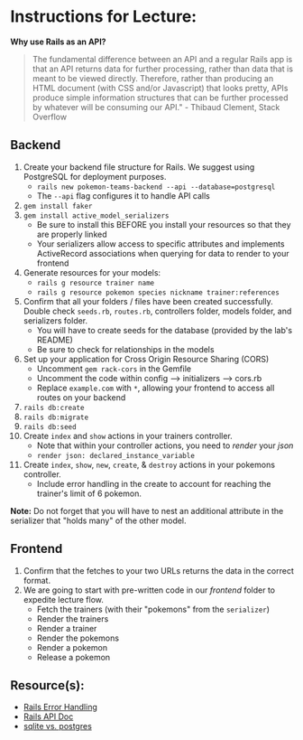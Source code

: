 # Instructions for Lecture:

**Why use Rails as an API?**
    
> The fundamental difference between an API and a regular Rails app is that an API returns data for further processing, rather than data that is meant to be viewed directly. Therefore, rather than producing an HTML document (with CSS and/or Javascript) that looks pretty, APIs produce simple information structures that can be further processed by whatever will be consuming our API." - Thibaud Clement, Stack Overflow

## Backend

1. Create your backend file structure for Rails. We suggest using PostgreSQL for deployment purposes. 
    - `rails new pokemon-teams-backend --api --database=postgresql`
    - The `--api` flag configures it to handle API calls
2. `gem install faker`
3. `gem install active_model_serializers`
    - Be sure to install this BEFORE you install your resources so that they are properly linked
    - Your serializers allow access to specific attributes and implements ActiveRecord associations when querying for data to render to your frontend
4. Generate resources for your models:
    - `rails g resource trainer name`
    - `rails g resource pokemon species nickname trainer:references`
5. Confirm that all your folders / files have been created successfully. Double check `seeds.rb`, `routes.rb`, controllers folder, models folder, and serializers folder.
    - You will have to create seeds for the database (provided by the lab's README)
    - Be sure to check for relationships in the models
6. Set up your application for Cross Origin Resource Sharing (CORS)
    - Uncomment `gem rack-cors` in the Gemfile
    - Uncomment the code within config --> initializers --> cors.rb
    - Replace `example.com` with `*`, allowing your frontend to access all routes on your backend
7. `rails db:create`
8. `rails db:migrate`
9. `rails db:seed`
10. Create `index` and `show` actions in your trainers controller.
    - Note that within your controller actions, you need to _render_ your _json_
    - `render json: declared_instance_variable`
11. Create `index`, `show`, `new`, `create`, & `destroy` actions in your pokemons controller.
    - Include error handling in the create to account for reaching the trainer's limit of 6 pokemon.

**Note:** Do not forget that you will have to nest an additional attribute in the serializer that "holds many" of the other model.


## Frontend

1. Confirm that the fetches to your two URLs returns the data in the correct format.
2. We are going to start with pre-written code in our *frontend* folder to expedite lecture flow.
    - Fetch the trainers (with their "pokemons" from the `serializer`)
    - Render the trainers
    - Render a trainer
    - Render the pokemons
    - Render a pokemon
    - Release a pokemon


## Resource(s):

 - [Rails Error Handling](https://www.thegreatcodeadventure.com/rails-api-painless-error-handling-and-rendering-2/)
 - [Rails API Doc](https://guides.rubyonrails.org/api_app.html)
 - [sqlite vs. postgres](https://www.digitalocean.com/community/tutorials/sqlite-vs-mysql-vs-postgresql-a-comparison-of-relational-database-management-systems)